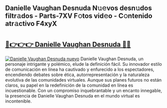 ## Danielle Vaughan Desnuda N𝚞𝚎vos desn𝚞dos filtr𝚊dos - Parts-7XV F𝚘tos vid𝚎o - C𝚘ntenido atr𝚊ctivo F4xyX

# <h2><a href="http://mb6hd5.tromn.icu/?c=Danielle+Vaughan+Desnuda">🔗👉👉👉 Danielle Vaughan Desnuda 🔗🔗</a></h2>

[![Danielle Vaughan Desnuda nuevo](https://i.imgur.com/pEAQMta.gif)](http://mb6hd5.tromn.icu/?c=Danielle+Vaughan+Desnuda)
Danielle Vaughan Desnuda, un personaje intrigante y polémico, elude la definición fácil. Su innovador estilo de comunicación en línea ha cautivado y enfurecido a los espectadores, encendiendo debates sobre ética, autorrepresentación y la naturaleza evolutiva de las comunidades virtuales. Aunque sus planes futuros no están claros, su papel en la redefinición de la comunidad en línea es incuestionable. Con un compromiso inquebrantable y un encanto innegable, la presencia de Danielle Vaughan Desnuda en el mundo virtual es incontenible.
